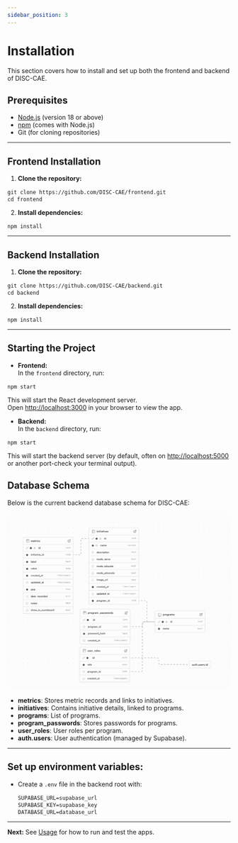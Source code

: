 ```yaml
---
sidebar_position: 3
---
```


# Installation

This section covers how to install and set up both the frontend and backend of DISC-CAE.

## Prerequisites

- [Node.js](https://nodejs.org/en/download/) (version 18 or above)
- [npm](https://www.npmjs.com/get-npm) (comes with Node.js)
- Git (for cloning repositories)

---

## Frontend Installation

1. **Clone the repository:**
  ```
  git clone https://github.com/DISC-CAE/frontend.git
  cd frontend
  ```


2. **Install dependencies:**
  ```
  npm install
  ```

---

## Backend Installation

1. **Clone the repository:**
  ```
  git clone https://github.com/DISC-CAE/backend.git
  cd backend
  ```


2. **Install dependencies:**
  ```
  npm install
  ```
---

## Starting the Project

- **Frontend:**  
In the `frontend` directory, run:
```
npm start
```
This will start the React development server.  
Open [http://localhost:3000](http://localhost:3000) in your browser to view the app.

- **Backend:**  
In the `backend` directory, run:
```
npm start
```
This will start the backend server (by default, often on [http://localhost:5000](http://localhost:5000) or another port-check your terminal output).

## Database Schema

Below is the current backend database schema for DISC-CAE:

![Database schema for backend setup](/img/backend-setup.png)

- **metrics**: Stores metric records and links to initiatives.
- **initiatives**: Contains initiative details, linked to programs.
- **programs**: List of programs.
- **program_passwords**: Stores passwords for programs.
- **user_roles**: User roles per program.
- **auth.users**: User authentication (managed by Supabase).


---

## Set up environment variables:
- Create a `.env` file in the backend root with:
  ```
  SUPABASE_URL=supabase_url
  SUPABASE_KEY=supabase_key
  DATABASE_URL=database_url
  ```
---

**Next:** See [Usage](usage.md) for how to run and test the apps.